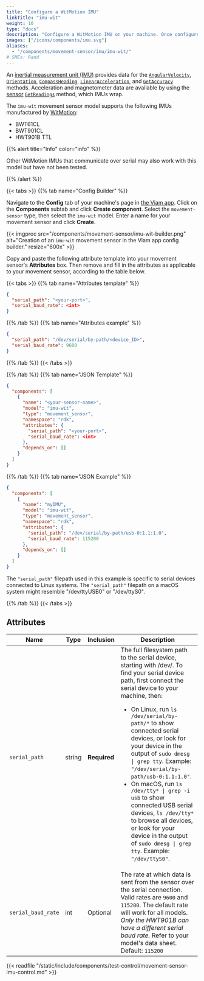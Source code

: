 ```yaml
---
title: "Configure a WitMotion IMU"
linkTitle: "imu-wit"
weight: 10
type: "docs"
description: "Configure a WitMotion IMU on your machine. Once configured use the API to obtain the AngularVelocity, Orientation, CompassHeading and LinearAcceleration."
images: ["/icons/components/imu.svg"]
aliases:
  - "/components/movement-sensor/imu/imu-wit/"
# SMEs: Rand
---
```


An [inertial measurement unit (IMU)](https://en.wikipedia.org/wiki/Inertial_measurement_unit) provides data for the [`AngularVelocity`](/components/movement-sensor/#angularvelocity), [`Orientation`](/components/movement-sensor/#orientation), [`CompassHeading`](/components/movement-sensor/#compassheading), [`LinearAcceleration`](/components/movement-sensor/#linearacceleration), and [`GetAccuracy`](/components/movement-sensor/#getaccuracy) methods.
Acceleration and magnetometer data are available by using the [sensor](/components/sensor/) [`GetReadings`](/components/sensor/#getreadings) method, which IMUs wrap.

The `imu-wit` movement sensor model supports the following IMUs manufactured by [WitMotion](https://www.wit-motion.com/):

- BWT61CL
- BWT901CL
- HWT901B TTL

{{% alert title="Info" color="info" %}}

Other WitMotion IMUs that communicate over serial may also work with this model but have not been tested.

{{% /alert %}}

{{< tabs >}}
{{% tab name="Config Builder" %}}

Navigate to the **Config** tab of your machine's page in [the Viam app](https://app.viam.com).
Click on the **Components** subtab and click **Create component**.
Select the `movement-sensor` type, then select the `imu-wit` model.
Enter a name for your movement sensor and click **Create**.

{{< imgproc src="/components/movement-sensor/imu-wit-builder.png" alt="Creation of an `imu-wit` movement sensor in the Viam app config builder." resize="600x" >}}

Copy and paste the following attribute template into your movement sensor's **Attributes** box.
Then remove and fill in the attributes as applicable to your movement sensor, according to the table below.

{{< tabs >}}
{{% tab name="Attributes template" %}}

```json {class="line-numbers linkable-line-numbers"}
{
  "serial_path": "<your-port>",
  "serial_baud_rate": <int>
}
```

{{% /tab %}}
{{% tab name="Attributes example" %}}

```json {class="line-numbers linkable-line-numbers"}
{
  "serial_path": "/dev/serial/by-path/<device_ID>",
  "serial_baud_rate": 9600
}
```

{{% /tab %}}
{{< /tabs >}}

{{% /tab %}}
{{% tab name="JSON Template" %}}

```json {class="line-numbers linkable-line-numbers"}
{
  "components": [
    {
      "name": "<your-sensor-name>",
      "model": "imu-wit",
      "type": "movement_sensor",
      "namespace": "rdk",
      "attributes": {
        "serial_path": "<your-port>",
        "serial_baud_rate": <int>
      },
      "depends_on": []
    }
  ]
}
```

{{% /tab %}}
{{% tab name="JSON Example" %}}

```json {class="line-numbers linkable-line-numbers"}
{
  "components": [
    {
      "name": "myIMU",
      "model": "imu-wit",
      "type": "movement_sensor",
      "namespace": "rdk",
      "attributes": {
        "serial_path": "/dev/serial/by-path/usb-0:1.1:1.0",
        "serial_baud_rate": 115200
      },
      "depends_on": []
    }
  ]
}
```

The `"serial_path"` filepath used in this example is specific to serial devices connected to Linux systems.
The `"serial_path"` filepath on a macOS system might resemble <file>"/dev/ttyUSB0"</file> or <file>"/dev/ttyS0"</file>.

{{% /tab %}}
{{< /tabs >}}

## Attributes

<!-- prettier-ignore -->
| Name               | Type   | Inclusion    | Description |
| -------------- | ------ | ----------- | ----------- |
| `serial_path`      | string | **Required** | The full filesystem path to the serial device, starting with <file>/dev/</file>. To find your serial device path, first connect the serial device to your machine, then:<ul><li>On Linux, run <code>ls /dev/serial/by-path/\*</code> to show connected serial devices, or look for your device in the output of <code>sudo dmesg \| grep tty</code>. Example: <code>"/dev/serial/by-path/usb-0:1.1:1.0"</code>.</li><li>On macOS, run <code>ls /dev/tty\* \| grep -i usb</code> to show connected USB serial devices, <code>ls /dev/tty\*</code> to browse all devices, or look for your device in the output of <code>sudo dmesg \| grep tty</code>. Example: <code>"/dev/ttyS0"</code>.</li></ul> |
| `serial_baud_rate` | int    | Optional     | The rate at which data is sent from the sensor over the serial connection. Valid rates are `9600` and `115200`. The default rate will work for all models. _Only the HWT901B can have a different serial baud rate._ Refer to your model's data sheet. <br>Default: `115200`                                                                                                                                                                                                                                                                                                                                                                                                                              |

{{< readfile "/static/include/components/test-control/movement-sensor-imu-control.md" >}}
